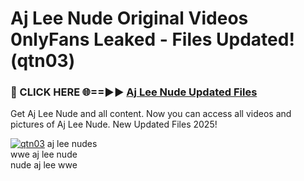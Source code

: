 # Aj Lee Nude Original Videos 0nlyFans Leaked - Files Updated! (qtn03)

<h3>🔴 CLICK HERE 🌐==►► <a href="https://tinyurl.com/yrmya6cz" rel="nofollow">Aj Lee Nude Updated Files</a></h3>

Get Aj Lee Nude and all content. Now you can access all videos and pictures of Aj Lee Nude. New Updated Files 2025!

[![qtn03](https://i.imgur.com/FMdXYCs.gif)](https://tinyurl.com/yrmya6cz)
aj lee nudes<br>
wwe aj lee nude<br>
nude aj lee wwe